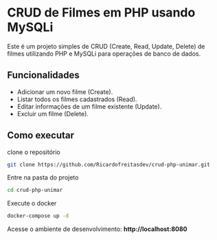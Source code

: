 # CRUD de Filmes em PHP usando MySQLi

Este é um projeto simples de CRUD (Create, Read, Update, Delete) de filmes utilizando PHP e MySQLi para operações de banco de dados.

## Funcionalidades

- Adicionar um novo filme (Create).
- Listar todos os filmes cadastrados (Read).
- Editar informações de um filme existente (Update).
- Excluir um filme (Delete).

## Como executar

clone o repositório

```bash
git clone https://github.com/Ricardofreitasdev/crud-php-unimar.git
```

Entre na pasta do projeto

```bash
cd crud-php-unimar
```

Execute o docker

```bash
docker-compose up -d
```

Acesse o ambiente de desenvolvimento: **http://localhost:8080**
